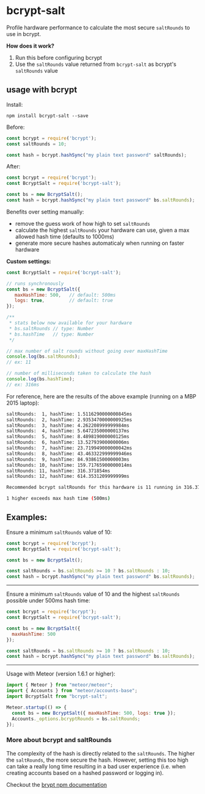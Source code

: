 # bcrypt-salt

Profile hardware performance to calculate the most secure `saltRounds` to use in bcrypt.

**How does it work?**

1. Run this before configuring bcrypt
2. Use the `saltRounds` value returned from `bcrypt-salt` as bcrypt's `saltRounds` value

## usage with bcrypt
Install:
```
npm install bcrypt-salt --save
```

Before:
```javascript
const bcrypt = require('bcrypt');
const saltRounds = 10;

const hash = bcrypt.hashSync("my plain text password" saltRounds);
```

After:
```javascript
const bcrypt = require('bcrypt');
const BcryptSalt = require('bcrypt-salt');

const bs = new BcryptSalt();
const hash = bcrypt.hashSync("my plain text password" bs.saltRounds);
```

Benefits over setting manually:
- remove the guess work of how high to set `saltRounds`
- calculate the highest `saltRounds` your hardware can use, given a max allowed hash time (defaults to 1000ms)
- generate more secure hashes automaticaly when running on faster hardware

**Custom settings:**

```javascript
const BcryptSalt = require('bcrypt-salt');

// runs synchronously
const bs = new BcryptSalt({
   maxHashTime: 500,   // default: 500ms
   logs: true,         // default: true
});

/**
 * stats below now available for your hardware
 * bs.saltRounds // type: Number
 * bs.hashTime   // type: Number
 */

// max number of salt rounds without going over maxHashTime
console.log(bs.saltRounds);
// ex: 11

// number of milliseconds taken to calculate the hash
console.log(bs.hashTime);
// ex: 316ms
```

For reference, here are the results of the above example (running on a MBP 2015 laptop):
```bash
saltRounds:  1, hashTime: 1.5116290000000845ms
saltRounds:  2, hashTime: 2.9353470000000925ms
saltRounds:  3, hashTime: 4.262208999999984ms
saltRounds:  4, hashTime: 5.647235000000137ms
saltRounds:  5, hashTime: 8.489819000000125ms
saltRounds:  6, hashTime: 13.52793900000006ms
saltRounds:  7, hashTime: 23.719949000000042ms
saltRounds:  8, hashTime: 43.463322999999946ms
saltRounds:  9, hashTime: 84.93861500000003ms
saltRounds: 10, hashTime: 159.71765900000014ms
saltRounds: 11, hashTime: 316.371854ms
saltRounds: 12, hashTime: 614.3531209999999ms

Recommended bcrypt saltRounds for this hardware is 11 running in 316.371854ms.

1 higher exceeds max hash time (500ms)
```
## Examples:

Ensure a minimum `saltRounds` value of 10:
```javascript
const bcrypt = require('bcrypt');
const BcryptSalt = require('bcrypt-salt');

const bs = new BcryptSalt();

const saltRounds = bs.saltRounds >= 10 ? bs.saltRounds : 10;
const hash = bcrypt.hashSync("my plain text password" bs.saltRounds);
```
---
Ensure a minimum `saltRounds` value of 10 and the highest `saltRounds` possible under 500ms hash time:
```javascript
const bcrypt = require('bcrypt');
const BcryptSalt = require('bcrypt-salt');

const bs = new BcryptSalt({
  maxHashTime: 500
});

const saltRounds = bs.saltRounds >= 10 ? bs.saltRounds : 10;
const hash = bcrypt.hashSync("my plain text password" bs.saltRounds);
```
---
Usage with Meteor (version 1.6.1 or higher):
```javascript
import { Meteor } from "meteor/meteor";
import { Accounts } from "meteor/accounts-base";
import BcryptSalt from "bcrypt-salt";

Meteor.startup(() => {
  const bs = new BcryptSalt({ maxHashTime: 500, logs: true });
  Accounts._options.bcryptRounds = bs.saltRounds;
});
```

### More about bcrypt and saltRounds

The complexity of the hash is directly related to the `saltRounds`. The higher the `saltRounds`, the more secure the hash. However, setting this too high can take a really long time resulting in a bad user experience (i.e. when creating accounts based on a hashed password or logging in).

Checkout the [brypt npm documentation](https://www.npmjs.com/package/bcrypt#a-note-on-rounds)
